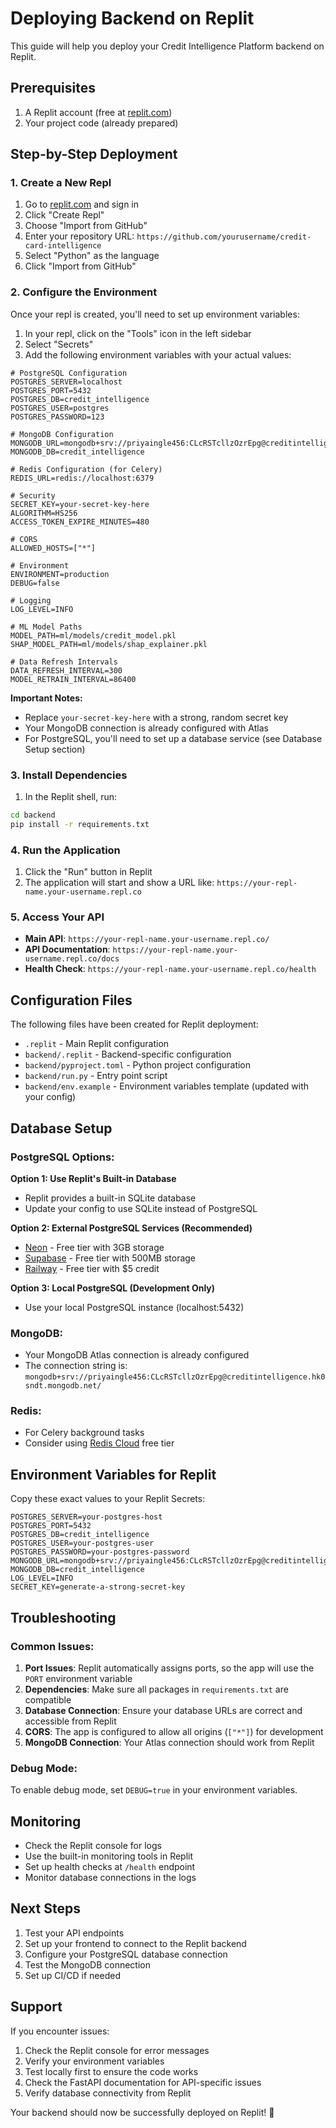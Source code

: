 # Deploying Backend on Replit

This guide will help you deploy your Credit Intelligence Platform backend on Replit.

## Prerequisites

1. A Replit account (free at [replit.com](https://replit.com))
2. Your project code (already prepared)

## Step-by-Step Deployment

### 1. Create a New Repl

1. Go to [replit.com](https://replit.com) and sign in
2. Click "Create Repl"
3. Choose "Import from GitHub" 
4. Enter your repository URL: `https://github.com/yourusername/credit-card-intelligence`
5. Select "Python" as the language
6. Click "Import from GitHub"

### 2. Configure the Environment

Once your repl is created, you'll need to set up environment variables:

1. In your repl, click on the "Tools" icon in the left sidebar
2. Select "Secrets"
3. Add the following environment variables with your actual values:

```
# PostgreSQL Configuration
POSTGRES_SERVER=localhost
POSTGRES_PORT=5432
POSTGRES_DB=credit_intelligence
POSTGRES_USER=postgres
POSTGRES_PASSWORD=123

# MongoDB Configuration
MONGODB_URL=mongodb+srv://priyaingle456:CLcRSTcllzOzrEpg@creditintelligence.hk0sndt.mongodb.net/
MONGODB_DB=credit_intelligence

# Redis Configuration (for Celery)
REDIS_URL=redis://localhost:6379

# Security
SECRET_KEY=your-secret-key-here
ALGORITHM=HS256
ACCESS_TOKEN_EXPIRE_MINUTES=480

# CORS
ALLOWED_HOSTS=["*"]

# Environment
ENVIRONMENT=production
DEBUG=false

# Logging
LOG_LEVEL=INFO

# ML Model Paths
MODEL_PATH=ml/models/credit_model.pkl
SHAP_MODEL_PATH=ml/models/shap_explainer.pkl

# Data Refresh Intervals
DATA_REFRESH_INTERVAL=300
MODEL_RETRAIN_INTERVAL=86400
```

**Important Notes:**
- Replace `your-secret-key-here` with a strong, random secret key
- Your MongoDB connection is already configured with Atlas
- For PostgreSQL, you'll need to set up a database service (see Database Setup section)

### 3. Install Dependencies

1. In the Replit shell, run:
```bash
cd backend
pip install -r requirements.txt
```

### 4. Run the Application

1. Click the "Run" button in Replit
2. The application will start and show a URL like: `https://your-repl-name.your-username.repl.co`

### 5. Access Your API

- **Main API**: `https://your-repl-name.your-username.repl.co/`
- **API Documentation**: `https://your-repl-name.your-username.repl.co/docs`
- **Health Check**: `https://your-repl-name.your-username.repl.co/health`

## Configuration Files

The following files have been created for Replit deployment:

- `.replit` - Main Replit configuration
- `backend/.replit` - Backend-specific configuration  
- `backend/pyproject.toml` - Python project configuration
- `backend/run.py` - Entry point script
- `backend/env.example` - Environment variables template (updated with your config)

## Database Setup

### PostgreSQL Options:

**Option 1: Use Replit's Built-in Database**
- Replit provides a built-in SQLite database
- Update your config to use SQLite instead of PostgreSQL

**Option 2: External PostgreSQL Services (Recommended)**
- [Neon](https://neon.tech) - Free tier with 3GB storage
- [Supabase](https://supabase.com) - Free tier with 500MB storage
- [Railway](https://railway.app) - Free tier with $5 credit

**Option 3: Local PostgreSQL (Development Only)**
- Use your local PostgreSQL instance (localhost:5432)

### MongoDB:
- Your MongoDB Atlas connection is already configured
- The connection string is: `mongodb+srv://priyaingle456:CLcRSTcllzOzrEpg@creditintelligence.hk0sndt.mongodb.net/`

### Redis:
- For Celery background tasks
- Consider using [Redis Cloud](https://redis.com/try-free/) free tier

## Environment Variables for Replit

Copy these exact values to your Replit Secrets:

```
POSTGRES_SERVER=your-postgres-host
POSTGRES_PORT=5432
POSTGRES_DB=credit_intelligence
POSTGRES_USER=your-postgres-user
POSTGRES_PASSWORD=your-postgres-password
MONGODB_URL=mongodb+srv://priyaingle456:CLcRSTcllzOzrEpg@creditintelligence.hk0sndt.mongodb.net/
MONGODB_DB=credit_intelligence
LOG_LEVEL=INFO
SECRET_KEY=generate-a-strong-secret-key
```

## Troubleshooting

### Common Issues:

1. **Port Issues**: Replit automatically assigns ports, so the app will use the `PORT` environment variable
2. **Dependencies**: Make sure all packages in `requirements.txt` are compatible
3. **Database Connection**: Ensure your database URLs are correct and accessible from Replit
4. **CORS**: The app is configured to allow all origins (`["*"]`) for development
5. **MongoDB Connection**: Your Atlas connection should work from Replit

### Debug Mode:

To enable debug mode, set `DEBUG=true` in your environment variables.

## Monitoring

- Check the Replit console for logs
- Use the built-in monitoring tools in Replit
- Set up health checks at `/health` endpoint
- Monitor database connections in the logs

## Next Steps

1. Test your API endpoints
2. Set up your frontend to connect to the Replit backend
3. Configure your PostgreSQL database connection
4. Test the MongoDB connection
5. Set up CI/CD if needed

## Support

If you encounter issues:
1. Check the Replit console for error messages
2. Verify your environment variables
3. Test locally first to ensure the code works
4. Check the FastAPI documentation for API-specific issues
5. Verify database connectivity from Replit

Your backend should now be successfully deployed on Replit! 🚀 